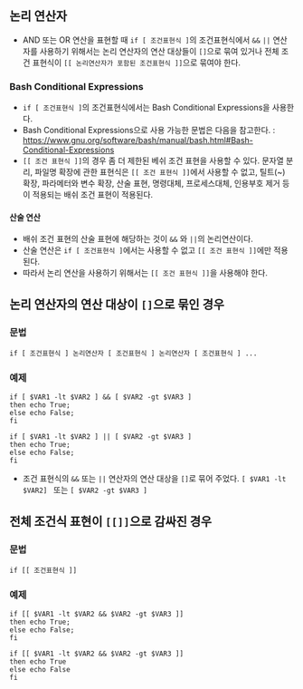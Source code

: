 ## 논리 연산자
- AND 또는 OR 연산을 표현할 때 `if [ 조건표현식 ]`의 조건표현식에서 `&&` `||` 연산자를 사용하기 위해서는 논리 연산자의 연산 대상들이 `[]`으로 묶여 있거나 전체 조건 표현식이 `[[ 논리연산자가 포함된 조건표현식 ]]`으로 묶여야 한다.

### Bash Conditional Expressions
- `if [ 조건표현식 ]`의 조건표현식에서는 Bash Conditional Expressions을 사용한다.
- Bash Conditional Expressions으로 사용 가능한 문법은 다음을 참고한다. : https://www.gnu.org/software/bash/manual/bash.html#Bash-Conditional-Expressions
- `[[ 조건 표현식 ]]`의 경우 좀 더 제한된 베쉬 조건 표현을 사용할 수 있다. 문자열 분리, 파일명 확장에 관한 표현식은 `[[ 조건 표현식 ]]`에서 사용할 수 없고, 틸트(~)  확장, 파라메터와 변수 확장, 산술 표현, 명령대체, 프로세스대체, 인용부호 제거 등이 적용되는 배쉬 조건 표현이 적용된다.

#### 산술 연산
- 배쉬 조건 표현의 산술 표현에 해당하는 것이 `&&` 와 `||`의 논리연산이다.
- 산술 연산은 `if [ 조건표현식 ]`에서는 사용할 수 없고 `[[ 조건 표현식 ]]`에만 적용된다.
- 따라서 논리 연산을 사용하기 위해서는 `[[ 조건 표현식 ]]`을 사용해야 한다.

## 논리 연산자의 연산 대상이 `[]`으로 묶인 경우
### 문법
```
if [ 조건표현식 ] 논리연산자 [ 조건표현식 ] 논리연산자 [ 조건표현식 ] ...
```

### 예제
```
if [ $VAR1 -lt $VAR2 ] && [ $VAR2 -gt $VAR3 ]
then echo True;
else echo False;
fi

if [ $VAR1 -lt $VAR2 ] || [ $VAR2 -gt $VAR3 ]
then echo True;
else echo False;
fi
```
- 조건 표현식의 `&&` 또는 `||` 연산자의 연산 대상을 `[]`로 묶어 주었다. `[ $VAR1 -lt $VAR2] ` 또는 `[ $VAR2 -gt $VAR3 ]`


## 전체 조건식 표현이 `[[]]`으로 감싸진 경우
### 문법
```
if [[ 조건표현식 ]]
```

### 예제
```
if [[ $VAR1 -lt $VAR2 && $VAR2 -gt $VAR3 ]]
then echo True;
else echo False;
fi

if [[ $VAR1 -lt $VAR2 && $VAR2 -gt $VAR3 ]]
then echo True
else echo False
fi
```